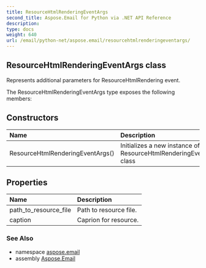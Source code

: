```yaml
---
title: ResourceHtmlRenderingEventArgs
second_title: Aspose.Email for Python via .NET API Reference
description: 
type: docs
weight: 640
url: /email/python-net/aspose.email/resourcehtmlrenderingeventargs/
---
```


## ResourceHtmlRenderingEventArgs class

Represents additional parameters for ResourceHtmlRendering event.

The ResourceHtmlRenderingEventArgs type exposes the following members:
## Constructors
| Name | Description |
| :- | :- |
|ResourceHtmlRenderingEventArgs()|Initializes a new instance of the ResourceHtmlRenderingEventArgs class|
## Properties
| Name | Description |
| :- | :- |
|path_to_resource_file|Path to resource file.|
|caption|Caprion for resource.|

### See Also

* namespace [aspose.email](/email/python-net/aspose.email/)
* assembly [Aspose.Email](/slides/python-net/)

